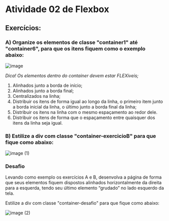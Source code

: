 # Atividade 02  de Flexbox

## Exercícios:

### A) Organize os elementos de classe "container1" até "container6", para que os itens fiquem como o exemplo abaixo:

![image](https://github.com/user-attachments/assets/131839fc-9ef0-4228-b6de-c7022bfc1b08)

_Dica! Os elementos dentro do container devem estar FLEXíveis;_

1. Alinhados junto a borda de início;
2. Alinhados junto a borda final;
3. Centralizados na linha;
4. Distribuir os itens de forma igual ao longo da linha, o primeiro item junto a borda inicial da linha, o último junto a borda final da linha;
5. Distribuir os itens na linha com o mesmo espaçamento ao redor dele.
6. Distribuir os itens de forma que o espaçamento entre quaisquer dos itens da linha seja igual.

### B) Estilize a div com classe "container-exercicioB" para que fique como abaixo:

![image (1)](https://github.com/user-attachments/assets/dd696227-2417-465e-af42-41ef2706c3a6)

### Desafio

Levando como exemplo os exercícios A e B, desenvolva a página de forma que seus elementos fiquem dispostos alinhados horizontalmente da direita para a esquerda, tendo seu último elemento “grudado” no lado esquerdo da tela.

Estilize a div com classe "container-desafio" para que fique como abaixo:

![image (2)](https://github.com/user-attachments/assets/7a5abae9-38f8-4b65-803f-67de69d8d04b)